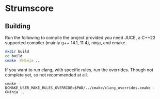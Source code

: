 # Strumscore

## Building
Run the following to compile the project provided you need JUCE, a C++23 supported compiler (mainly g++ 14.1, 11.4), ninja, and cmake.
```bash
mkdir build
cd build
cmake -GNinja ..
```

If you want to run clang, with specific rules, run the overrides. Though not complete yet, so not recommended at all.
```
cmake -DCMAKE_USER_MAKE_RULES_OVERRIDE=$PWD/../cmake/clang_overrides.cmake -GNinja ..
```
